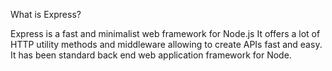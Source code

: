 What is Express?

Express is a fast and minimalist web framework for Node.js
It offers a lot of HTTP utility methods and middleware allowing to create APIs fast and easy.
It has been standard back end web application framework for Node.
